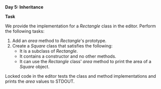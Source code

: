 **Day 5: Inheritance** <br>

**Task**<br>

We provide the implementation for a *Rectangle* class in the editor. Perform the following tasks:

1. Add an *area* method to *Rectangle*'s prototype.
2. Create a *Square* class that satisfies the following:
	- It is a subclass of *Rectangle*.
    - It contains a constructor and no other methods.
    - It can use the *Rectangle* class' *area* method to print the area of a *Square* object.
    
Locked code in the editor tests the class and method implementations and prints the *area* values to STDOUT.
